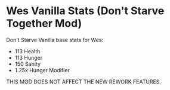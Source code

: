 # Wes Vanilla Stats (Don't Starve Together Mod)
Don't Starve Vanilla base stats for Wes:

- 113 Health
- 113 Hunger
- 150 Sanity
- 1.25x Hunger Modifier

THIS MOD DOES NOT AFFECT THE NEW REWORK FEATURES.